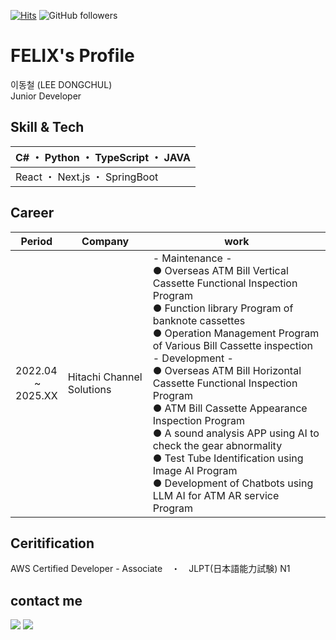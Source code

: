 [![Hits](https://hits.seeyoufarm.com/api/count/incr/badge.svg?url=https%3A%2F%2Fgithub.com%2Ffelix0708&count_bg=%2379C83D&title_bg=%23555555&&icon=github.svg&icon_color=%23E7E7E7&title=hits&edge_flat=false)](https://hits.seeyoufarm.com)
![GitHub followers](https://img.shields.io/github/followers/felix0708?style=social)

# FELIX's Profile
이동철 (LEE DONGCHUL)
<br>
Junior Developer

## Skill & Tech
|C# ・ Python ・ TypeScript ・ JAVA|
|---|
|React ・ Next.js ・ SpringBoot|

## Career

|Period|Company|work|
|---|------|---|
|2022.04</br>&nbsp;&nbsp;&nbsp;&nbsp;&nbsp;&nbsp;&nbsp;~</br>2025.XX|Hitachi Channel Solutions|- Maintenance -<br/>● Overseas ATM Bill Vertical Cassette Functional Inspection Program</br>● Function library Program of banknote cassettes</br>● Operation Management Program of Various Bill Cassette inspection</br>- Development -</br>● Overseas ATM Bill Horizontal Cassette Functional Inspection Program</br>● ATM Bill Cassette Appearance Inspection Program</br>● A sound analysis APP using AI to check the gear abnormality</br>● Test Tube Identification using Image AI Program</br>● Development of Chatbots using LLM AI for ATM AR service Program|

## Ceritification
AWS Certified Developer - Associate　・　JLPT(日本語能力試験) N1

## contact me
<a href="mailto:donguri9378@gmail.com"><img src="https://img.shields.io/badge/Gmail-d14836?style=flat-square&logo=Gmail&logoColor=white&link=mailto:donguri9378@gmail.com"/></a>
<a href="https://www.linkedin.com/in/dongchul-lee-457891232"><img src="https://img.shields.io/badge/Linkedin-0A66C2?style=flat-square&logo=Linkedin&logoColor=white&link=https://www.linkedin.com/in/dongchul-lee-457891232"/></a>




